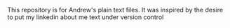 This repository is for Andrew's plain text files. It was inspired by the desire to put my linkedin about me text under version control
